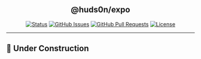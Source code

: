 </p>

<h2 align="center">@huds0n/expo</h3>

</p>

<div align="center">

[![Status](https://img.shields.io/badge/status-active-success.svg)]()
[![GitHub Issues](https://img.shields.io/github/issues/JontiHudson/modules-huds0n-expo.svg)](https://github.com/JontiHudson/modules-huds0n-expo/issues)
[![GitHub Pull Requests](https://img.shields.io/github/issues-pr/JontiHudson/modules-huds0n-expo.svg)](https://github.com/JontiHudson/modules-huds0n-expo/pulls)
[![License](https://img.shields.io/badge/license-MIT-blue.svg)](/LICENSE)

</div>

---

## 👷 Under Construction
